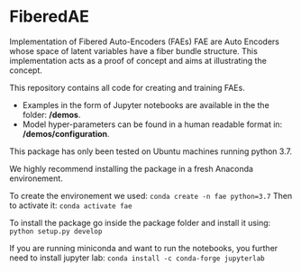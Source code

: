 # FiberedAE
Implementation of Fibered Auto-Encoders (FAEs)
FAE are Auto Encoders whose space of latent variables have a fiber bundle structure. This implementation acts as a proof of concept and aims at illustrating the concept.
    
This repository contains all code for creating and training FAEs.

  * Examples in the form of Jupyter notebooks are available in the the folder: **/demos**.
  * Model hyper-parameters can be found in a human readable format in: **/demos/configuration**.

This package has only been tested on Ubuntu machines running python 3.7.

We highly recommend installing the package in a fresh Anaconda environement.

To create the environement we used:
```conda create -n fae python=3.7```
Then to activate it:
```conda activate fae```

To install the package go inside the package folder and install it using:
```python setup.py develop```

If you are running miniconda and want to run the notebooks, you further need to install jupyter lab:
```conda install -c conda-forge jupyterlab```
